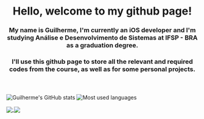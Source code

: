<header>
   <h1> Hello, welcome to my github page!</h1>
   <h3> My name is Guilherme, I'm currently an iOS developer and I'm studying Análise e Desenvolvimento de Sistemas at IFSP - BRA as a graduation degree.</h3>
   <h3> I'll use this github page to store all the relevant and required codes from the course, as well as for some personal projects.</h3>
</header>

![Guilherme's GitHub stats](https://github-readme-stats.vercel.app/api?username=stringkaori&show_icons=true&theme=material-palenight)
![Most used languages](https://github-readme-stats.vercel.app/api/top-langs/?username=stringkaori&layout=compact&theme=material-palenight)

<a href="https://github.com/anuraghazra/github-readme-stats">
  <img align="center" src="https://github-readme-stats.vercel.app/api/pin/?username=anuraghazra&repo=github-readme-stats" />
</a>
<a href="https://github.com/anuraghazra/convoychat">
  <img align="center" src="https://github-readme-stats.vercel.app/api/pin/?username=anuraghazra&repo=convoychat" />
</a>
